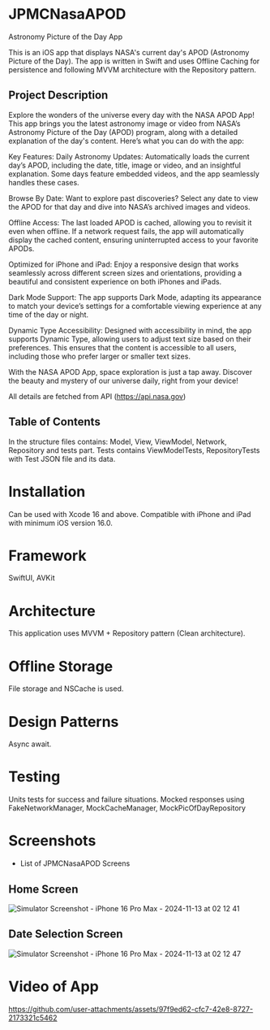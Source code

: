 # JPMCNasaAPOD
Astronomy Picture of the Day App


This is an iOS app that displays NASA's current day's APOD (Astronomy Picture of the Day). The app is written in Swift and uses Offline Caching for persistence and following MVVM architecture with the Repository pattern.

## Project Description 

Explore the wonders of the universe every day with the NASA APOD App! This app brings you the latest astronomy image or video from NASA’s Astronomy Picture of the Day (APOD) program, along with a detailed explanation of the day's content. Here’s what you can do with the app:

Key Features:
Daily Astronomy Updates: Automatically loads the current day’s APOD, including the date, title, image or video, and an insightful explanation. Some days feature embedded videos, and the app seamlessly handles these cases.

Browse By Date: Want to explore past discoveries? Select any date to view the APOD for that day and dive into NASA’s archived images and videos.

Offline Access: The last loaded APOD is cached, allowing you to revisit it even when offline. If a network request fails, the app will automatically display the cached content, ensuring uninterrupted access to your favorite APODs.

Optimized for iPhone and iPad: Enjoy a responsive design that works seamlessly across different screen sizes and orientations, providing a beautiful and consistent experience on both iPhones and iPads.

Dark Mode Support: The app supports Dark Mode, adapting its appearance to match your device’s settings for a comfortable viewing experience at any time of the day or night.

Dynamic Type Accessibility: Designed with accessibility in mind, the app supports Dynamic Type, allowing users to adjust text size based on their preferences. This ensures that the content is accessible to all users, including those who prefer larger or smaller text sizes.

With the NASA APOD App, space exploration is just a tap away. Discover the beauty and mystery of our universe daily, right from your device!

 All details are fetched from API (https://api.nasa.gov)

## Table of Contents

In the structure files contains: Model, View, ViewModel, Network, Repository and tests part. Tests contains ViewModelTests, RepositoryTests with Test JSON file and its data.


# Installation
Can be used with Xcode 16 and above. Compatible with iPhone and iPad with minimum iOS version 16.0.

# Framework
SwiftUI, AVKit 

# Architecture
This application uses MVVM + Repository pattern (Clean architecture).

# Offline Storage
File storage and NSCache is used.

# Design Patterns
Async await.

# Testing
Units tests for success and failure situations. Mocked responses using FakeNetworkManager, MockCacheManager, MockPicOfDayRepository

# Screenshots


- List of JPMCNasaAPOD Screens

Home Screen 
-
![Simulator Screenshot - iPhone 16 Pro Max - 2024-11-13 at 02 12 41](https://github.com/user-attachments/assets/1e793b1b-dca0-44f9-9530-90162b538e4a)

Date Selection Screen
-
![Simulator Screenshot - iPhone 16 Pro Max - 2024-11-13 at 02 12 47](https://github.com/user-attachments/assets/ded28382-8c8c-45a0-ad47-103f536ef647)

# Video of App

https://github.com/user-attachments/assets/97f9ed62-cfc7-42e8-8727-2173321c5462

